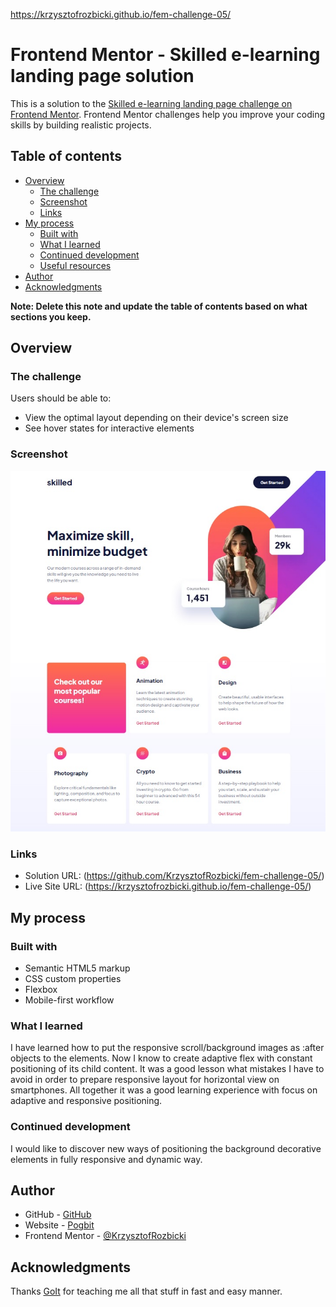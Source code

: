 https://krzysztofrozbicki.github.io/fem-challenge-05/

# Frontend Mentor - Skilled e-learning landing page solution

This is a solution to the
[Skilled e-learning landing page challenge on Frontend Mentor](https://www.frontendmentor.io/challenges/skilled-elearning-landing-page-S1ObDrZ8q).
Frontend Mentor challenges help you improve your coding skills by building realistic projects.

## Table of contents

- [Overview](#overview)
  - [The challenge](#the-challenge)
  - [Screenshot](#screenshot)
  - [Links](#links)
- [My process](#my-process)
  - [Built with](#built-with)
  - [What I learned](#what-i-learned)
  - [Continued development](#continued-development)
  - [Useful resources](#useful-resources)
- [Author](#author)
- [Acknowledgments](#acknowledgments)

**Note: Delete this note and update the table of contents based on what sections you keep.**

## Overview

### The challenge

Users should be able to:

- View the optimal layout depending on their device's screen size
- See hover states for interactive elements

### Screenshot

![](./screenshot.jpg)

### Links

- Solution URL: (https://github.com/KrzysztofRozbicki/fem-challenge-05/)
- Live Site URL: (https://krzysztofrozbicki.github.io/fem-challenge-05/)

## My process

### Built with

- Semantic HTML5 markup
- CSS custom properties
- Flexbox
- Mobile-first workflow

### What I learned

I have learned how to put the responsive scroll/background images as :after objects to the elements.
Now I know to create adaptive flex with constant positioning of its child content. It was a good
lesson what mistakes I have to avoid in order to prepare responsive layout for horizontal view on
smartphones. All together it was a good learning experience with focus on adaptive and responsive
positioning.

### Continued development

I would like to discover new ways of positioning the background decorative elements in fully
responsive and dynamic way.

## Author

- GitHub - [GitHub](https://github.com/KrzysztofRozbicki)
- Website - [Pogbit](https://www.pogbit.com/)
- Frontend Mentor - [@KrzysztofRozbicki](https://www.frontendmentor.io/profile/KrzysztofRozbicki)

## Acknowledgments

Thanks [GoIt](https://goit.global/pl/) for teaching me all that stuff in fast and easy manner.
